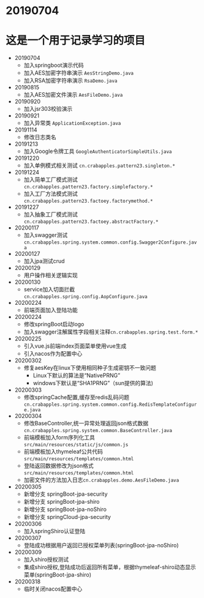 # 20190704
# 这是一个用于记录学习的项目
* 20190704
    * 加入springboot演示代码
    * 加入AES加密字符串演示 `AesStringDemo.java`
    * 加入RSA加密字符串演示 `RsaDemo.java`
* 20190815
    * 加入AES加密文件演示 `AesFileDemo.java`
* 20190920
    * 加入jsr303校验演示 
* 20190921
    * 加入异常类 `ApplicationException.java`
* 20191114
    * 修改日志类名
* 20191213
    * 加入Google令牌工具 `GoogleAuthenticatorSimpleUtils.java`
* 20191220
    * 加入单例模式相关测试 `cn.crabapples.pattern23.singleton.*`
* 20191224
    * 加入简单工厂模式测试 `cn.crabapples.pattern23.factory.simplefactory.*`
    * 加入工厂方法模式测试 `cn.crabapples.pattern23.factoey.factorymethod.*`
* 20191227
    * 加入抽象工厂模式测试 `cn.crabapples.pattern23.factoey.abstractFactory.*`
* 20200117
    * 加入swagger测试 `cn.crabapples.spring.system.common.config.Swagger2Configure.java`
* 20200127
    * 加入jpa测试crud 
* 20200129
    * 用户操作相关逻辑实现
* 20200130
    * service加入切面拦截 `cn.crabapples.spring.config.AopConfigure.java`
* 20200224
    * 前端页面加入登陆功能
* 20200224
    * 修改springBoot启动logo
    * 加入swagger注解属性字段相关注释`cn.crabapples.spring.test.form.*`
* 20200225
    * 引入vue.js前端index页面菜单使用vue生成
    * 引入nacos作为配置中心
* 20200302
    * 修复aesKey在linux下使用相同种子生成密钥不一致问题
      * Linux下默认的算法是“NativePRNG”
      * windows下默认是“SHA1PRNG”（sun提供的算法)
* 20200303
    * 修改springCache配置,缓存至redis乱码问题`cn.crabapples.spring.system.common.config.RedisTemplateConfigure.java`
* 20200304
    * 修改BaseController,统一异常处理返回json格式数据`cn.crabapples.spring.system.common.BaseController.java`
    * 前端模板加入form序列化工具`src/main/resources/static/js/common.js`
    * 前端模板加入thymeleaf公共代码`src/main/resources/templates/common.html`
    * 登陆返回数据修改为json格式`src/main/resources/templates/common.html`
    * 加密文件的方法加入日志`cn.crabapples.demo.AesFileDemo.java`
* 20200305
    * 新增分支 springBoot-jpa-security
    * 新增分支 springBoot-jpa-shiro
    * 新增分支 springBoot-jpa-noShiro
    * 新增分支 springCloud-jpa-security
* 20200306
    * 加入springShiro认证登陆
* 20200307
    * 登陆成功根据用户返回已授权菜单列表(springBoot-jpa-noShiro)
* 20200309
    * 加入shiro授权测试
    * 集成shiro授权,登陆成功后返回所有菜单，根据thymeleaf-shiro动态显示菜单(springBoot-jpa-shiro)
* 20200318
    * 临时关闭nacos配置中心